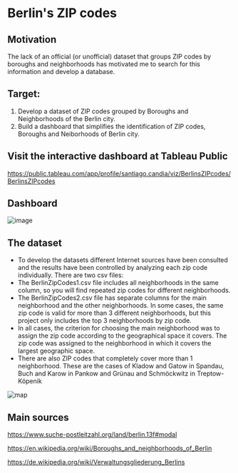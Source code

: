 # Berlin's ZIP codes

## Motivation
The lack of an official (or unofficial) dataset that groups ZIP codes by boroughs and neighborhoods has motivated me to search for this information and develop a database.

## Target:
1) Develop a dataset of ZIP codes grouped by Boroughs and Neighborhoods of the Berlin city.
2) Build a dashboard that simplifies the identification of ZIP codes, Boroughs and Neiborhoods of Berlin city.

## Visit the interactive dashboard at Tableau Public 
https://public.tableau.com/app/profile/santiago.candia/viz/BerlinsZIPcodes/BerlinsZIPcodes

## Dashboard
![image](https://github.com/santiagocandia/data-viz/assets/16913295/64d5a3e7-8915-4bb2-af11-46ffd24d21be)


## The dataset
- To develop the datasets different Internet sources have been consulted and the results have been controlled by analyzing each zip code individually. There are two csv files: 
- The BerlinZipCodes1.csv file includes all neighborhoods in the same column, so you will find repeated zip codes for different neighborhoods. 
- The BerlinZipCodes2.csv file has separate columns for the main neighborhood and the other neighborhoods. In some cases, the same zip code is valid for more than 3 different neighborhoods, but this project only includes the top 3 neighborhoods by zip code.
- In all cases, the criterion for choosing the main neighborhood was to assign the zip code according to the geographical space it covers. The zip code was assigned to the neighborhood in which it covers the largest geographic space.
- There are also ZIP codes that completely cover more than 1 neighborhood. These are the cases of Kladow and Gatow in Spandau, Buch and Karow in Pankow and Grünau and Schmöckwitz in Treptow-Köpenik

![map](https://github.com/santiagocandia/data-viz/assets/16913295/253d9a7a-1586-4d0b-b8dc-271d505c62e0)

## Main sources
https://www.suche-postleitzahl.org/land/berlin.13f#modal

https://en.wikipedia.org/wiki/Boroughs_and_neighborhoods_of_Berlin

https://de.wikipedia.org/wiki/Verwaltungsgliederung_Berlins




